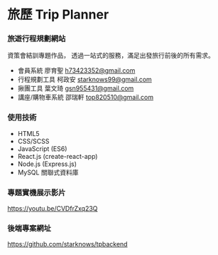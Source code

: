 # 旅歷 Trip Planner

### 旅遊行程規劃網站

資策會結訓專題作品，
透過一站式的服務，滿足出發旅行前後的所有需求。

- 會員系統 廖育聖 h73423352@gmail.com
- 行程規劃工具 柯政安 starknows99@gmail.com
- 揪團工具 葉文琦 gsn955431@gmail.com
- 講座/購物車系統 邵瑞軒 top820510@gmail.com

### 使用技術

- HTML5
- CSS/SCSS
- JavaScript (ES6)
- React.js (create-react-app)
- Node.js (Express.js)
- MySQL 關聯式資料庫

### 專題實機展示影片

https://youtu.be/CVDfrZxq23Q

### 後端專案網址

https://github.com/starknows/tpbackend
